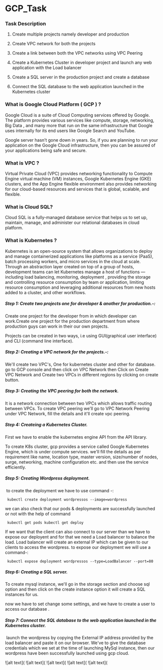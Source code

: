 # GCP_Task

### Task Description
1. Create multiple projects namely developer and production

2. Create VPC network for both the projects

3. Create a link between both the VPC networks using VPC Peering

4. Create a Kubernetes Cluster in developer project and launch any web application with the Load balancer

5. Create a SQL server in the production project and create a database

6. Connect the SQL database to the web application launched in the Kubernetes cluster

### What is Google Cloud Platform ( GCP ) ?

Google Cloud is a suite of Cloud Computing services offered by Google. The platform provides various services like compute, storage, networking, Big Data , and many more that run on the same infrastructure that Google uses internally for its end users like Google Search and YouTube.

Google server hasn’t gone down in years. So, if you are planning to run your application on the Google Cloud infrastructure, then you can be assured of your applications being safe and secure.


### What is VPC ?

Virtual Private Cloud (VPC) provides networking functionality to Compute Engine virtual machine (VM) instances, Google Kubernetes Engine (GKE) clusters, and the App Engine flexible environment also provides networking for our cloud-based resources and services that is global, scalable, and flexible.


### What is Cloud SQL?

Cloud SQL is a fully-managed database service that helps us to set up, maintain, manage, and administer our relational databases in cloud platform.


### What is Kubernetes ?

Kubernetes is an open-source system that allows organizations to deploy and manage containerized applications like platforms as a service (PaaS), batch processing workers, and micro services in the cloud at scale. Through an abstraction layer created on top of a group of hosts, development teams can let Kubernetes manage a host of functions — including load balancing, monitoring, deployment , providing the storage and controlling resource consumption by team or application, limiting resource consumption and leveraging additional resources from new hosts added to a cluster, and other workflows.


##### Step 1: Create two projects one for developer & another for production.-:

Create one project for the developer from in which developer can work.Create one project for the production department from where production guys can work in their our own projects.

Projects can be created in two ways, i.e using GUI(graphical user interface) and CLI (command line interface).


##### Step 2: Creating a VPC network for the projects.-:

We'll create two VPC's, One for kubernetes cluster and other for database. go to GCP console and then click on VPC Network then Click on Create VPC Network and Create two VPCs in different regions by clicking on create button.


##### Step 3: Creating the VPC peering for both the network.

It is a network connection between two VPCs which allows traffic routing between VPCs. To create VPC peering we'll go to VPC Network Peering under VPC Network, fill the details and it'll create vpc peering.


##### Step 4: Createing a Kubernetes Cluster.

First we have to enable the kubernetes engine API from the API library.

To create K8s cluster, gcp provides a service called Google Kubernetes Engine, which is under compute services. we'll fill the details as per requirement like name, location type, master version, size/number of nodes, surge, networking, machine configuration etc. and then use the service efficiently.


##### Step 5: Creating Wordpress deployment.

 to create the deployment we have to use command -:

     kubectl create deployment wordpressos --image=wordpress 

we can also check that our pods & deployments are successfully launched or not with the help of command

     kubectl get pods kubectl get deploy 

If we want that the client can also connect to our server than we have to expose our deployent and for that we need a Load balancer to balance the load. Load balancer will create an external IP which can be given to our clients to access the wordpress. to expose our deployment we will use a command-:

     kubectl expose deployment wordpressos --type=LoadBalancer --port=80 


##### Step 6: Creating a SQL server.

To create mysql instance, we'll go in the storage section and choose sql option and then click on the create instance option it will create a SQL instances for us.

now we have to set change some settings, and we have to create a user to access our database .


##### Step 7: Connect the SQL database to the web application launched in the Kubernetes cluster.

 launch the wordpress by copying the External IP address provided by the load balancer and paste it on our browser. We've to give the database credentials which we set at the time of launching MySql instance, then our wordpress have been successfully launched using gcp cloud.

![alt text](
![alt text](
![alt text](
![alt text](
![alt text](
